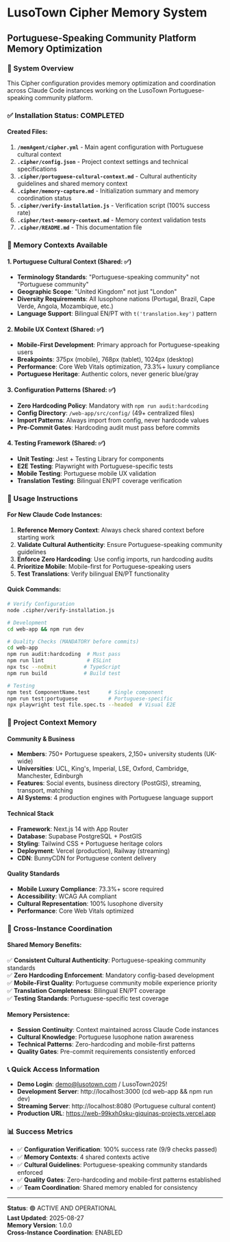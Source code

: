 # LusoTown Cipher Memory System
## Portuguese-Speaking Community Platform Memory Optimization

### 🎯 System Overview
This Cipher configuration provides memory optimization and coordination across Claude Code instances working on the LusoTown Portuguese-speaking community platform.

### ✅ Installation Status: COMPLETED

#### Created Files:
1. **`/memAgent/cipher.yml`** - Main agent configuration with Portuguese cultural context
2. **`.cipher/config.json`** - Project context settings and technical specifications
3. **`.cipher/portuguese-cultural-context.md`** - Cultural authenticity guidelines and shared memory context
4. **`.cipher/memory-capture.md`** - Initialization summary and memory coordination status
5. **`.cipher/verify-installation.js`** - Verification script (100% success rate)
6. **`.cipher/test-memory-context.md`** - Memory context validation tests
7. **`.cipher/README.md`** - This documentation file

### 🧠 Memory Contexts Available

#### 1. Portuguese Cultural Context (Shared: ✅)
- **Terminology Standards**: "Portuguese-speaking community" not "Portuguese community"
- **Geographic Scope**: "United Kingdom" not just "London"  
- **Diversity Requirements**: All lusophone nations (Portugal, Brazil, Cape Verde, Angola, Mozambique, etc.)
- **Language Support**: Bilingual EN/PT with `t('translation.key')` pattern

#### 2. Mobile UX Context (Shared: ✅)
- **Mobile-First Development**: Primary approach for Portuguese-speaking users
- **Breakpoints**: 375px (mobile), 768px (tablet), 1024px (desktop)
- **Performance**: Core Web Vitals optimization, 73.3%+ luxury compliance
- **Portuguese Heritage**: Authentic colors, never generic blue/gray

#### 3. Configuration Patterns (Shared: ✅)
- **Zero Hardcoding Policy**: Mandatory with `npm run audit:hardcoding`
- **Config Directory**: `/web-app/src/config/` (49+ centralized files)
- **Import Patterns**: Always import from config, never hardcode values
- **Pre-Commit Gates**: Hardcoding audit must pass before commits

#### 4. Testing Framework (Shared: ✅)
- **Unit Testing**: Jest + Testing Library for components
- **E2E Testing**: Playwright with Portuguese-specific tests
- **Mobile Testing**: Portuguese mobile UX validation
- **Translation Testing**: Bilingual EN/PT coverage verification

### 🚀 Usage Instructions

#### For New Claude Code Instances:
1. **Reference Memory Context**: Always check shared context before starting work
2. **Validate Cultural Authenticity**: Ensure Portuguese-speaking community guidelines
3. **Enforce Zero Hardcoding**: Use config imports, run hardcoding audits
4. **Prioritize Mobile**: Mobile-first for Portuguese-speaking users
5. **Test Translations**: Verify bilingual EN/PT functionality

#### Quick Commands:
```bash
# Verify Configuration
node .cipher/verify-installation.js

# Development
cd web-app && npm run dev

# Quality Checks (MANDATORY before commits)
cd web-app
npm run audit:hardcoding  # Must pass
npm run lint              # ESLint
npx tsc --noEmit         # TypeScript
npm run build            # Build test

# Testing
npm test ComponentName.test      # Single component
npm run test:portuguese          # Portuguese-specific
npx playwright test file.spec.ts --headed  # Visual E2E
```

### 🎯 Project Context Memory

#### Community & Business
- **Members**: 750+ Portuguese speakers, 2,150+ university students (UK-wide)
- **Universities**: UCL, King's, Imperial, LSE, Oxford, Cambridge, Manchester, Edinburgh
- **Features**: Social events, business directory (PostGIS), streaming, transport, matching
- **AI Systems**: 4 production engines with Portuguese language support

#### Technical Stack
- **Framework**: Next.js 14 with App Router
- **Database**: Supabase PostgreSQL + PostGIS
- **Styling**: Tailwind CSS + Portuguese heritage colors
- **Deployment**: Vercel (production), Railway (streaming)
- **CDN**: BunnyCDN for Portuguese content delivery

#### Quality Standards
- **Mobile Luxury Compliance**: 73.3%+ score required
- **Accessibility**: WCAG AA compliant
- **Cultural Representation**: 100% lusophone diversity
- **Performance**: Core Web Vitals optimized

### 🔗 Cross-Instance Coordination

#### Shared Memory Benefits:
✅ **Consistent Cultural Authenticity**: Portuguese-speaking community standards  
✅ **Zero Hardcoding Enforcement**: Mandatory config-based development  
✅ **Mobile-First Quality**: Portuguese community mobile experience priority  
✅ **Translation Completeness**: Bilingual EN/PT coverage  
✅ **Testing Standards**: Portuguese-specific test coverage  

#### Memory Persistence:
- **Session Continuity**: Context maintained across Claude Code instances
- **Cultural Knowledge**: Portuguese lusophone nation awareness
- **Technical Patterns**: Zero-hardcoding and mobile-first patterns
- **Quality Gates**: Pre-commit requirements consistently enforced

### 📞 Quick Access Information
- **Demo Login**: demo@lusotown.com / LusoTown2025!
- **Development Server**: http://localhost:3000 (cd web-app && npm run dev)
- **Streaming Server**: http://localhost:8080 (Portuguese cultural content)
- **Production URL**: https://web-99kxh0sku-giquinas-projects.vercel.app

### 📊 Success Metrics
- ✅ **Configuration Verification**: 100% success rate (9/9 checks passed)
- ✅ **Memory Contexts**: 4 shared contexts active
- ✅ **Cultural Guidelines**: Portuguese-speaking community standards enforced
- ✅ **Quality Gates**: Zero-hardcoding and mobile-first patterns established
- ✅ **Team Coordination**: Shared memory enabled for consistency

---

**Status**: 🟢 ACTIVE AND OPERATIONAL  
**Last Updated**: 2025-08-27  
**Memory Version**: 1.0.0  
**Cross-Instance Coordination**: ENABLED